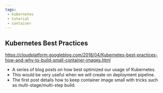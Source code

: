 ```yaml
---
tags:
 - kubernetes
 - tutorial
 - container
---
```


## Kubernetes Best Practices

https://cloudplatform.googleblog.com/2018/04/Kubernetes-best-practices-how-and-why-to-build-small-container-images.html

- A series of blog posts on how best optimized our usage of Kubernetes.
- This would be very useful when we will create on deployment pipeline.
- The first post details how to keep container image small with tricks such as multi-stage/multi-step build.